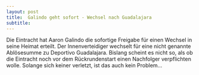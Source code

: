 ```yaml
---
layout: post
title:  Galindo geht sofort - Wechsel nach Guadalajara
subtitle:  
---
```


Die Eintracht hat Aaron Galindo die sofortige Freigabe für einen Wechsel in seine Heimat erteilt. Der Innenverteidiger wechselt für eine nicht genannte Ablösesumme zu Deportivo Guadalajara. Bislang scheint es nicht so, als ob die Eintracht noch vor dem Rückrundenstart einen Nachfolger verpflichten wolle. Solange sich keiner verletzt, ist das auch kein Problem...


